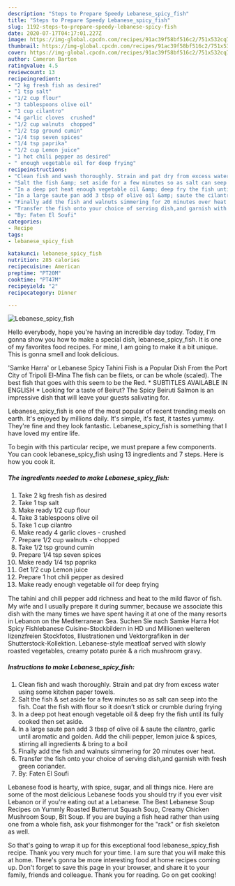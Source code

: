 ```yaml
---
description: "Steps to Prepare Speedy Lebanese_spicy_fish"
title: "Steps to Prepare Speedy Lebanese_spicy_fish"
slug: 1192-steps-to-prepare-speedy-lebanese-spicy-fish
date: 2020-07-17T04:17:01.227Z
image: https://img-global.cpcdn.com/recipes/91ac39f58bf516c2/751x532cq70/lebanese_spicy_fish-recipe-main-photo.jpg
thumbnail: https://img-global.cpcdn.com/recipes/91ac39f58bf516c2/751x532cq70/lebanese_spicy_fish-recipe-main-photo.jpg
cover: https://img-global.cpcdn.com/recipes/91ac39f58bf516c2/751x532cq70/lebanese_spicy_fish-recipe-main-photo.jpg
author: Cameron Barton
ratingvalue: 4.5
reviewcount: 13
recipeingredient:
- "2 kg fresh fish as desired"
- "1 tsp salt"
- "1/2 cup flour"
- "3 tablespoons olive oil"
- "1 cup cilantro"
- "4 garlic cloves  crushed"
- "1/2 cup walnuts  chopped"
- "1/2 tsp ground cumin"
- "1/4 tsp seven spices"
- "1/4 tsp paprika"
- "1/2 cup Lemon juice"
- "1 hot chili pepper as desired"
- " enough vegetable oil for deep frying"
recipeinstructions:
- "Clean fish and wash thoroughly. Strain and pat dry from excess water using some kitchen paper towels."
- "Salt the fish &amp; set aside for a few minutes so as salt can seep into the fish. Coat the fish with flour so it doesn’t stick or crumble during frying"
- "In a deep pot heat enough vegetable oil &amp; deep fry the fish until its fully cooked then set aside."
- "In a large saute pan add 3 tbsp of olive oil &amp; saute the cilantro, garlic until aromatic and golden. Add the chili pepper, lemon juice &amp; spices, stirring all ingredients &amp; bring to a boil"
- "Finally add the fish and walnuts simmering for 20 minutes over heat."
- "Transfer the fish onto your choice of serving dish,and garnish with fresh green coriander."
- "By: Faten El Soufi"
categories:
- Recipe
tags:
- lebanese_spicy_fish

katakunci: lebanese_spicy_fish 
nutrition: 285 calories
recipecuisine: American
preptime: "PT20M"
cooktime: "PT47M"
recipeyield: "2"
recipecategory: Dinner

---
```



![Lebanese_spicy_fish](https://img-global.cpcdn.com/recipes/91ac39f58bf516c2/751x532cq70/lebanese_spicy_fish-recipe-main-photo.jpg)

Hello everybody, hope you're having an incredible day today. Today, I'm gonna show you how to make a special dish, lebanese_spicy_fish. It is one of my favorites food recipes. For mine, I am going to make it a bit unique. This is gonna smell and look delicious.

&#39;Samke Harra&#39; or Lebanese Spicy Tahini Fish is a Popular Dish From the Port City of Tripoli El-Mina The fish can be filets, or can be whole (scaled). The best fish that goes with this seem to be the Red. * SUBTITLES AVAILABLE IN ENGLISH * Looking for a taste of Beirut? The Spicy Beiruti Salmon is an impressive dish that will leave your guests salivating for.

Lebanese_spicy_fish is one of the most popular of recent trending meals on earth. It's enjoyed by millions daily. It's simple, it's fast, it tastes yummy. They're fine and they look fantastic. Lebanese_spicy_fish is something that I have loved my entire life.


To begin with this particular recipe, we must prepare a few components. You can cook lebanese_spicy_fish using 13 ingredients and 7 steps. Here is how you cook it.

<!--inarticleads1-->

##### The ingredients needed to make Lebanese_spicy_fish:

1. Take 2 kg fresh fish as desired
1. Take 1 tsp salt
1. Make ready 1/2 cup flour
1. Take 3 tablespoons olive oil
1. Take 1 cup cilantro
1. Make ready 4 garlic cloves - crushed
1. Prepare 1/2 cup walnuts - chopped
1. Take 1/2 tsp ground cumin
1. Prepare 1/4 tsp seven spices
1. Make ready 1/4 tsp paprika
1. Get 1/2 cup Lemon juice
1. Prepare 1 hot chili pepper as desired
1. Make ready  enough vegetable oil for deep frying


The tahini and chili pepper add richness and heat to the mild ﬂavor of ﬁsh. My wife and I usually prepare it during summer, because we associate this dish with the many times we have spent having it at one of the many resorts in Lebanon on the Mediterranean Sea. Suchen Sie nach Samke Harra Hot Spicy Fishlebanese Cuisine-Stockbildern in HD und Millionen weiteren lizenzfreien Stockfotos, Illustrationen und Vektorgrafiken in der Shutterstock-Kollektion. Lebanese-style meatloaf served with slowly roasted vegetables, creamy potato purée &amp; a rich mushroom gravy. 

<!--inarticleads2-->

##### Instructions to make Lebanese_spicy_fish:

1. Clean fish and wash thoroughly. Strain and pat dry from excess water using some kitchen paper towels.
1. Salt the fish &amp; set aside for a few minutes so as salt can seep into the fish. Coat the fish with flour so it doesn’t stick or crumble during frying
1. In a deep pot heat enough vegetable oil &amp; deep fry the fish until its fully cooked then set aside.
1. In a large saute pan add 3 tbsp of olive oil &amp; saute the cilantro, garlic until aromatic and golden. Add the chili pepper, lemon juice &amp; spices, stirring all ingredients &amp; bring to a boil
1. Finally add the fish and walnuts simmering for 20 minutes over heat.
1. Transfer the fish onto your choice of serving dish,and garnish with fresh green coriander.
1. By: Faten El Soufi


Lebanese food is hearty, with spice, sugar, and all things nice. Here are some of the most delicious Lebanese foods you should try if you ever visit Lebanon or if you&#39;re eating out at a Lebanese. The Best Lebanese Soup Recipes on Yummly Roasted Butternut Squash Soup, Creamy Chicken Mushroom Soup, Blt Soup. If you are buying a fish head rather than using one from a whole fish, ask your fishmonger for the &#34;rack&#34; or fish skeleton as well. 

So that's going to wrap it up for this exceptional food lebanese_spicy_fish recipe. Thank you very much for your time. I am sure that you will make this at home. There's gonna be more interesting food at home recipes coming up. Don't forget to save this page in your browser, and share it to your family, friends and colleague. Thank you for reading. Go on get cooking!
